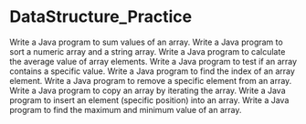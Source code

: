 # DataStructure_Practice
Write a Java program to sum values of an array.
Write a Java program to sort a numeric array and a string array.
Write a Java program to calculate the average value of array elements.
Write a Java program to test if an array contains a specific value.
Write a Java program to find the index of an array element.
Write a Java program to remove a specific element from an array.
Write a Java program to copy an array by iterating the array.
Write a Java program to insert an element (specific position) into an array.
Write a Java program to find the maximum and minimum value of an array.